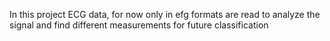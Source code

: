 In this project ECG data, for now only in efg formats are read to analyze the signal
and find different measurements for future classification